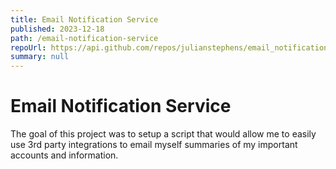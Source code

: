 ```yaml
---
title: Email Notification Service
published: 2023-12-18
path: /email-notification-service
repoUrl: https://api.github.com/repos/julianstephens/email_notification_service
summary: null
---
```


# Email Notification Service

The goal of this project was to setup a script that would allow me to easily use 3rd party integrations to email myself summaries of my important accounts and information.
